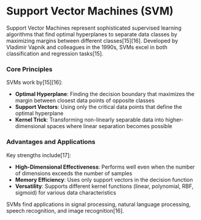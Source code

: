 # Support Vector Machines (SVM)

Support Vector Machines represent sophisticated supervised learning algorithms that find optimal hyperplanes to separate data classes by maximizing margins between different classes[15][16]. Developed by Vladimir Vapnik and colleagues in the 1990s, SVMs excel in both classification and regression tasks[15].

### Core Principles

SVMs work by[15][16]:
- **Optimal Hyperplane**: Finding the decision boundary that maximizes the margin between closest data points of opposite classes
- **Support Vectors**: Using only the critical data points that define the optimal hyperplane
- **Kernel Trick**: Transforming non-linearly separable data into higher-dimensional spaces where linear separation becomes possible

### Advantages and Applications

Key strengths include[17]:
- **High-Dimensional Effectiveness**: Performs well even when the number of dimensions exceeds the number of samples
- **Memory Efficiency**: Uses only support vectors in the decision function
- **Versatility**: Supports different kernel functions (linear, polynomial, RBF, sigmoid) for various data characteristics

SVMs find applications in signal processing, natural language processing, speech recognition, and image recognition[16]. 